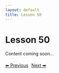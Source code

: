 ```yaml
---
layout: default
title: Lesson 50
---
```


# Lesson 50

Content coming soon...

<div style="margin-top: 20px;">
<a href="/docs/Advanced/Lessons/lesson_49.md" style="margin-right: 10px;">⬅ Previous</a><a href="/docs/Advanced/Lessons/lesson_51.md">Next ➡</a>
</div>
